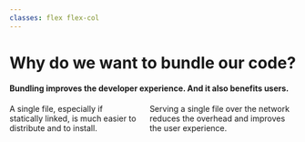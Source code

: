 ```yaml
---
classes: flex flex-col
---
```


# Why do we want to bundle our code?

#### Bundling improves the developer experience. And it also benefits users.

<div class="flex flex-1 columns-container items-center">
  <div class="columns flex items-center">
  <Item icon="rocket" title="To create a single executable file">
    A single file, especially if statically linked, is much easier to distribute and to install.
  </Item>

  <Line height="150" class="columns__border stroke-neutral-300"/>

  <Item icon="affiliate" title="To serve a single JavaScript file">
    Serving a single file over the network reduces the overhead and improves the user experience.
  </Item>
  </div>
</div>

<!--
Menziona di non fare il bundle lato server.
-->


